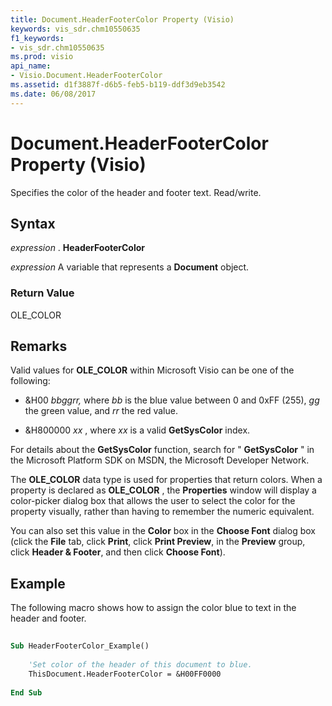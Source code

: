 ```yaml
---
title: Document.HeaderFooterColor Property (Visio)
keywords: vis_sdr.chm10550635
f1_keywords:
- vis_sdr.chm10550635
ms.prod: visio
api_name:
- Visio.Document.HeaderFooterColor
ms.assetid: d1f3887f-d6b5-feb5-b119-ddf3d9eb3542
ms.date: 06/08/2017
---
```



# Document.HeaderFooterColor Property (Visio)

Specifies the color of the header and footer text. Read/write.


## Syntax

 _expression_ . **HeaderFooterColor**

 _expression_ A variable that represents a **Document** object.


### Return Value

OLE_COLOR


## Remarks

Valid values for  **OLE_COLOR** within Microsoft Visio can be one of the following:


- &H00 _bbggrr,_ where _bb_ is the blue value between 0 and 0xFF (255), _gg_ the green value, and _rr_ the red value.
    
- &H800000 _xx_ , where _xx_ is a valid **GetSysColor** index.
    
For details about the  **GetSysColor** function, search for " **GetSysColor** " in the Microsoft Platform SDK on MSDN, the Microsoft Developer Network.

The  **OLE_COLOR** data type is used for properties that return colors. When a property is declared as **OLE_COLOR** , the **Properties** window will display a color-picker dialog box that allows the user to select the color for the property visually, rather than having to remember the numeric equivalent.

You can also set this value in the  **Color** box in the **Choose Font** dialog box (click the **File** tab, click **Print**, click  **Print Preview**, in the  **Preview** group, click **Header & Footer**, and then click  **Choose Font**).


## Example

The following macro shows how to assign the color blue to text in the header and footer.


```vb
 
Sub HeaderFooterColor_Example() 
  
    'Set color of the header of this document to blue.  
    ThisDocument.HeaderFooterColor = &H00FF0000  
 
End Sub
```


